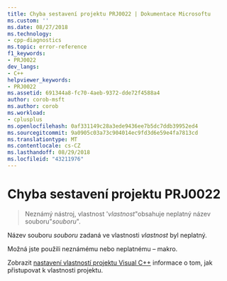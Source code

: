 ```yaml
---
title: Chyba sestavení projektu PRJ0022 | Dokumentace Microsoftu
ms.custom: ''
ms.date: 08/27/2018
ms.technology:
- cpp-diagnostics
ms.topic: error-reference
f1_keywords:
- PRJ0022
dev_langs:
- C++
helpviewer_keywords:
- PRJ0022
ms.assetid: 691344a8-fc70-4aeb-9372-dde72f4588a4
author: corob-msft
ms.author: corob
ms.workload:
- cplusplus
ms.openlocfilehash: 0af331149c28a3ede9436ee7b5dc7ddb39952ed4
ms.sourcegitcommit: 9a0905c03a73c904014ec9fd3d6e59e4fa7813cd
ms.translationtype: MT
ms.contentlocale: cs-CZ
ms.lasthandoff: 08/29/2018
ms.locfileid: "43211976"
---
```

# <a name="project-build-error-prj0022"></a>Chyba sestavení projektu PRJ0022

> Neznámý nástroj, vlastnost '*vlastnost*"obsahuje neplatný název souboru"*souboru*".

Název souboru *souboru* zadaná ve vlastnosti *vlastnost* byl neplatný.

Možná jste použili neznámému nebo neplatnému – makro.

Zobrazit [nastavení vlastností projektu Visual C++](../../ide/working-with-project-properties.md) informace o tom, jak přistupovat k vlastnosti projektu.